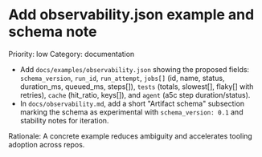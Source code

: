 # Add observability.json example and schema note

Priority: low
Category: documentation

- Add `docs/examples/observability.json` showing the proposed fields: `schema_version`, `run_id`, `run_attempt`, `jobs[]` (id, name, status, duration_ms, queued_ms, steps[]), `tests` (totals, slowest[], flaky[] with retries), `cache` (hit_ratio, keys[]), and `agent` (a5c step duration/status).
- In `docs/observability.md`, add a short "Artifact schema" subsection marking the schema as experimental with `schema_version: 0.1` and stability notes for iteration.

Rationale: A concrete example reduces ambiguity and accelerates tooling adoption across repos.

